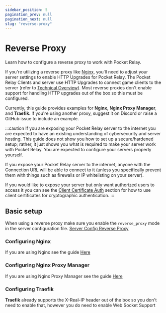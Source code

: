 ```yaml
---
sidebar_position: 5
pagination_prev: null
pagination_next: null
slug: "reverse-proxy"
---
```


# Reverse Proxy

Learn how to configure a reverse proxy to work with Pocket Relay.


If you're utilizing a reverse proxy like [Nginx](https://nginx.org/en/), you'll need to adjust your server settings to enable HTTP Upgrades for Pocket Relay. The Pocket Relay Clients and server use HTTP Upgrades to connect game clients to the server (refer to [Technical Overview](../technical/client/connection-upgrading.md)). Most reverse proxies don't enable support for handling HTTP upgrades out of the box so this must be configured.

Currently, this guide provides examples for **Nginx**, **Nginx Proxy Manager**, and **Traefik**. If you're using another proxy, suggest it on Discord or raise a GitHub issue to include an example.

:::caution 
If you are exposing your Pocket Relay server to the internet you are expected to have an existing understanding of cybersecurity and server hosting. This guide does not show you how to set up a secure/hardened setup; rather, it just shows you what is required to make your server work with Pocket Relay. You are expected to configure your servers properly yourself.

If you expose your Pocket Relay server to the internet, anyone with the Connection URL will be able to connect to it (unless you specifically prevent them with things such as firewalls or IP whitelisting on your server). 

If you would like to expose your server but only want authorized users to access it you can see the [Client Certificate Auth](#client-certificate-auth) section for how to use client certificates for cryptographic authentication.
:::

## Basic setup

When using a reverse proxy make sure you enable the `reverse_proxy` mode in the server configuration file. [Server Config Reverse Proxy](./4-configuration.md#reverse-proxy)

### Configuring Nginx 

If you are using Nginx see the guide [Here](./reverse-proxies/nginx.md)


### Configuring Nginx Proxy Manager

If you are using Nginx Proxy Manager see the guide [Here](./reverse-proxies/nginx-proxy-manager.md)

### Configuring Traefik

**Traefik** already supports the X-Real-IP header out of the box so you don't need to enable that, however you do need to enable Web Socket Support
